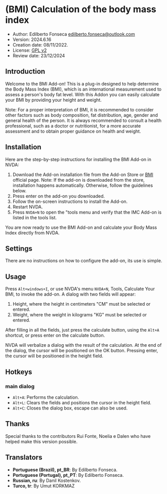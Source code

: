 # (BMI) Calculation of the body mass index

* Author: Edilberto Fonseca <edilberto.fonseca@outlook.com>
* Version: 2024.6.16
* Creation date: 08/11/2022.
* License: [GPL v2](https://www.gnu.org/licenses/gpl-2.0.html)
* Review date: 23/12/2024

## Introduction

Welcome to the BMI Add-on! This is a plug-in designed to help determine the Body Mass Index (BMI), which is an international measurement used to assess a person's body fat level. With this Addon you can easily calculate your BMI by providing your height and weight.

 Note: For a proper interpretation of BMI, it is recommended to consider other factors such as body composition, fat distribution, age, gender and general health of the person. It is always recommended to consult a health professional, such as a doctor or nutritionist, for a more accurate assessment and to obtain proper guidance on health and weight.

## Installation

Here are the step-by-step instructions for installing the BMI Add-on in NVDA:

1. Download the Add-on installation file from the Add-on Store or [BMI](https://github.com/EdilbertoFonseca/BMI) official page.
   Note: If the add-on is downloaded from the store, installation happens automatically. Otherwise, follow the guidelines below.
2. Press enter on the add-on you downloaded.
3. Follow the on-screen instructions to install the Add-on.
4. Restart NVDA.
5. Press `NVDA+N` to open the "tools menu and verify that the IMC Add-on is listed in the tools list.

You are now ready to use the BMI Add-on and calculate your Body Mass Index directly from NVDA.

## Settings

There are no instructions on how to configure the add-on, its use is simple.

## Usage

Press `Alt+windows+I`, or use NVDA's menu `NVDA+N`, Tools, Calculate Your BMI, to invoke the add-on. A dialog with two fields will appear:

1. Height, where the height in centimeters "CM" must be selected or entered.
2. Weight, where the weight in kilograms "KG" must be selected or entered.

After filling in all the fields, just press the calculate button, using the `Alt+A` shortcut, or press enter on the calculate button.

NVDA will verbalize a dialog with the result of the calculation. At the end of the dialog, the cursor will be positioned on the OK button. Pressing enter, the cursor will be positioned in the height field.

## Hotkeys

### main dialog

* `Alt+A`: Performs the calculation.
* `Alt+L`: Clears the fields and positions the cursor in the height field.
* `Alt+C`: Closes the dialog box, escape can also be used.

## Thanks

Special thanks to the contributors Rui Fonte, Noelia e Dalen who have helped make this version possible.

## Translators

* **Portuguese (Brazil), pt_BR**: By Edilberto Fonseca.
* **Portuguese (Portugal), pt_PT**: By Edilberto Fonseca.
* **Russian, ru**: By Danil Kostenkov.
* **Turco, tr**: By Umut KORKMAZ
